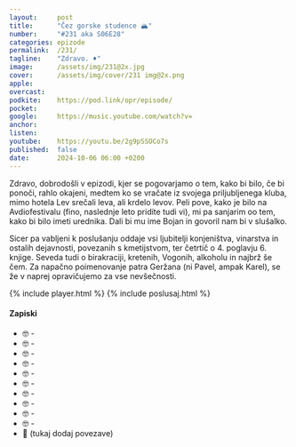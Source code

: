```yaml
---
layout: 	post
title:  	"Čez gorske studence 🏔️"
number: 	"#231 aka S06E28"
categories:	epizode
permalink:	/231/
tagline: 	"Zdravo. ♦️"
image:		/assets/img/231@2x.jpg
cover:		/assets/img/cover/231 img@2x.png
apple:		
overcast:	
podkite:	https://pod.link/opr/episode/
pocket:		
google:		https://music.youtube.com/watch?v=
anchor:		
listen:		
youtube:	https://youtu.be/2g9pSSOCo7s
published:	false
date: 		2024-10-06 06:00 +0200
---
```


Zdravo, dobrodošli v epizodi, kjer se pogovarjamo o tem, kako bi bilo, če bi ponoči, rahlo okajeni, medtem ko se vračate iz svojega priljubljenega kluba, mimo hotela Lev srečali leva, ali krdelo levov. Peli pove, kako je bilo na Avdiofestivalu (fino, naslednje leto pridite tudi vi), mi pa sanjarim oo tem, kako bi bilo imeti urednika. Dali bi mu ime Bojan in govoril nam bi v slušalko. 

Sicer pa vabljeni k poslušanju oddaje vsi ljubitelji konjeništva, vinarstva in ostalih dejavnosti, povezanih s kmetijstvom, ter četrtič o 4. poglavju 6. knjige. Seveda tudi o birakraciji, kretenih, Vogonih, alkoholu in najbrž še čem. Za napačno poimenovanje patra Geržana (ni Pavel, ampak Karel), se že v naprej opravičujemo za vse nevšečnosti. 

{% include player.html %}
{% include poslusaj.html %}

<!--break-->

#### Zapiski

- 🤓 []() - 
- 🤓 []() - 
- 🤓 []() - 
- 🤓 []() - 
- 🤓 []() - 
- 🤓 []() - 
- 🤓 []() - 
- 🤓 []() - 
- 🤓 []() - 
- 🤓 []() - 
- 🔗 (tukaj dodaj povezave)